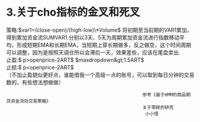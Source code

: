 # 3.关于cho指标的金叉和死叉

策略:$var1=(close-open)/(high-low)\*Volume$ 
将初期至当前期的VAR1累加，得到累加资金流SUMVAR1.分别以3天、5天为周期累加资金流进行指数移动平均，形成短期EMA和长期EMA，当短期上穿长期做多，反之做空，这个时间周期可以调整，因为是按照天调仓所以会滞后一天，效果差些，应该在尾盘卖出.  
止盈:$ p&gt;openprice-2ART$ $maxdropdown&gt;1.5ART$  
止损:$ p&lt;openprice-2ART$  
（不加止盈貌似更好点，谁能借我一个高级一点的账号，可以取到每日分钟的交易数的，有些想法想做做）

                                                       参考《基于HMM的商品期货资金流向交易策略》
                                                       关于零碎的研究
                                                    	小小怪